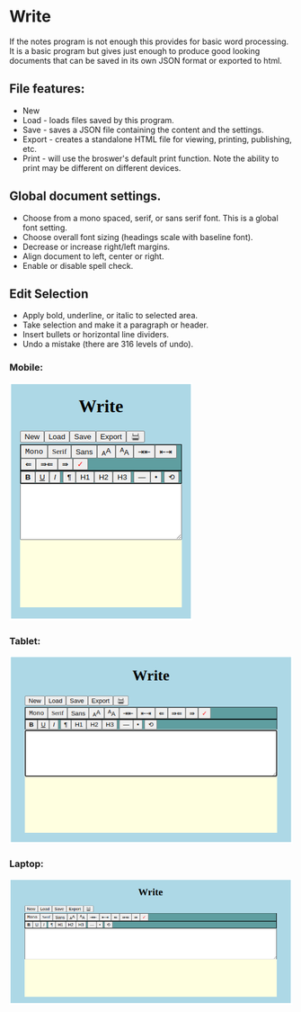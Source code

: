# Write

If the notes program is not enough this provides for basic word processing.  It is a basic program but gives just enough to produce good looking documents that can be saved in its own JSON format or exported to html.

## File features:

* New
* Load - loads files saved by this program.
* Save - saves a JSON file containing the content and the settings.
* Export - creates a standalone HTML file for viewing, printing, publishing, etc.
* Print - will use the broswer's default print function. Note the ability to print may be different on different devices.

## Global document settings.

* Choose from a mono spaced, serif, or sans serif font.  This is a global font setting.
* Choose overall font sizing (headings scale with baseline font).
* Decrease or increase right/left margins.
* Align document to left, center or right.
* Enable or disable spell check.

## Edit Selection

* Apply bold, underline, or italic to selected area.
* Take selection and make it a paragraph or header.
* Insert bullets or horizontal line dividers.
* Undo a mistake (there are 316 levels of undo).
### Mobile:
![screenshot](screenshot1.png)
### Tablet:
![screenshot](screenshot2.png)
### Laptop:
![screenshot](screenshot3.png)
